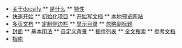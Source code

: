 <!-- docs/_sidebar.md -->

* [关于docsify](/#关于docsify)
** [是什么](/#是什么)
** [特性](/#特性)
* [快速开始](/#快速开始)
** [初始化项目](/#初始化项目)
** [开始写文档](/#开始写文档)
** [本地预览网站](/#本地预览网站)
* [多页文档](/#多页文档)
** [定制侧边栏](/#定制侧边栏)
** [显示目录](/#显示目录)
** [忽略副标题](/#忽略副标题)
* [封面](/#封面)
** [基本用法](/#基本用法)
** [自定义背景](/#自定义背景)
** [插件列表](/#插件列表)
** [全文搜索](/#全文搜索)
** [参考文档](/#参考文档)
* [指南](/guide)